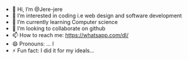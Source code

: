 - 👋 Hi, I’m @Jere-jere
- 👀 I’m interested in coding i.e web design and software development
- 🌱 I’m currently learning Computer science
- 💞️ I’m looking to collaborate on github
- 📫 How to reach me: https://whatsapp.com/dl/
- 😄 Pronouns: ... I
- ⚡ Fun fact: I did it for my ideals...

<!---
Jere-jere/Jere-jere is a ✨ special ✨ repository because its `README.md` (this file) appears on your GitHub profile.
You can click the Preview link to take a look at your changes.
--->
